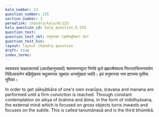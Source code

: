 ```yaml
---
kala_number: 13
question_number: 225
section_number: 1
permalink: chandra/kala/6/225
kala_question_id: kala_question_6.225
question_text: 
question_text_skt: तनुमानसा (तृतीयभूमिका) का?
question_text_hin: 
layout: layout_chandra_question
draft: true
index_terms:
---
```


<!-- skt-start -->
स्वरूपस्य साक्षात्कारार्थं (अपरोक्षानुभवार्थं) श्रवणमननद्वारा निर्णये कृते ब्रह्मात्मैक्यस्य निरन्तरचिन्तनरूपेण निदिध्यासनेन बहिर्मुखस्य स्थूलमनसः सूक्ष्मता अन्तर्मुखता भवति। इयं तनुमानसा नाम ज्ञानस्य तृतीया भूमिका।
<!-- skt-end -->

<!-- eng-start -->
In order to get sākṣātkāra of one's own svarūpa, śravaṇa and manana are performed
until a firm conviction is reached. Through constant contemplation on aikya of 
brahma and ātma, in the form of nididhyāsana, the external mind which is 
focused on gross objects turns inwards and focuses on the subtle. This is called
tanumānasā and is the third bhūmikā. 
<!-- eng-end -->

